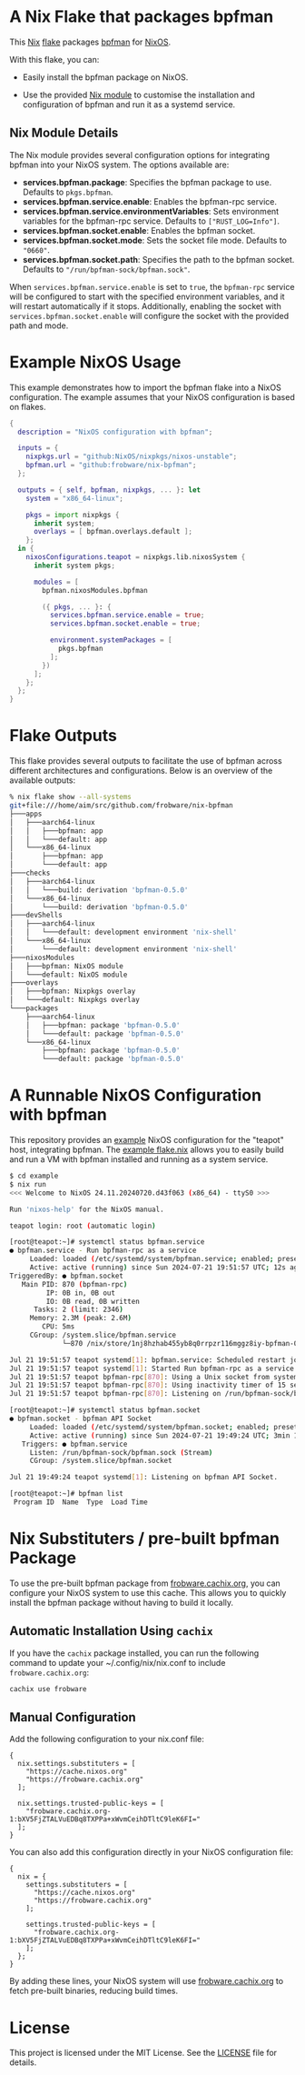 # A Nix Flake that packages bpfman

This [Nix](https://nix.dev) [flake](https://nix.dev/concepts/flakes)
packages [bpfman](https://bpfman.io) for [NixOS](https://nixos.org).

With this flake, you can:

- Easily install the bpfman package on NixOS.

- Use the provided [Nix module](https://nixos.wiki/wiki/NixOS_modules)
  to customise the installation and configuration of bpfman and run it
  as a systemd service.

## Nix Module Details

The Nix module provides several configuration options for integrating
bpfman into your NixOS system. The options available are:

- **services.bpfman.package**: Specifies the bpfman package to use. Defaults to `pkgs.bpfman`.
- **services.bpfman.service.enable**: Enables the bpfman-rpc service.
- **services.bpfman.service.environmentVariables**: Sets environment variables for the bpfman-rpc service. Defaults to `["RUST_LOG=Info"]`.
- **services.bpfman.socket.enable**: Enables the bpfman socket.
- **services.bpfman.socket.mode**: Sets the socket file mode. Defaults to `"0660"`.
- **services.bpfman.socket.path**: Specifies the path to the bpfman socket. Defaults to `"/run/bpfman-sock/bpfman.sock"`.

When `services.bpfman.service.enable` is set to `true`, the
`bpfman-rpc` service will be configured to start with the specified
environment variables, and it will restart automatically if it stops.
Additionally, enabling the socket with `services.bpfman.socket.enable`
will configure the socket with the provided path and mode.

# Example NixOS Usage

This example demonstrates how to import the bpfman flake into a NixOS
configuration. The example assumes that your NixOS configuration is
based on flakes.

```nix
{
  description = "NixOS configuration with bpfman";

  inputs = {
    nixpkgs.url = "github:NixOS/nixpkgs/nixos-unstable";
    bpfman.url = "github:frobware/nix-bpfman";
  };

  outputs = { self, bpfman, nixpkgs, ... }: let
    system = "x86_64-linux";

    pkgs = import nixpkgs {
      inherit system;
      overlays = [ bpfman.overlays.default ];
    };
  in {
    nixosConfigurations.teapot = nixpkgs.lib.nixosSystem {
      inherit system pkgs;

      modules = [
        bpfman.nixosModules.bpfman

        ({ pkgs, ... }: {
          services.bpfman.service.enable = true;
          services.bpfman.socket.enable = true;

          environment.systemPackages = [
            pkgs.bpfman
          ];
        })
      ];
    };
  };
}
```

# Flake Outputs

This flake provides several outputs to facilitate the use of bpfman
across different architectures and configurations. Below is an
overview of the available outputs:

```sh
% nix flake show --all-systems
git+file:///home/aim/src/github.com/frobware/nix-bpfman
├───apps
│   ├───aarch64-linux
│   │   ├───bpfman: app
│   │   └───default: app
│   └───x86_64-linux
│       ├───bpfman: app
│       └───default: app
├───checks
│   ├───aarch64-linux
│   │   └───build: derivation 'bpfman-0.5.0'
│   └───x86_64-linux
│       └───build: derivation 'bpfman-0.5.0'
├───devShells
│   ├───aarch64-linux
│   │   └───default: development environment 'nix-shell'
│   └───x86_64-linux
│       └───default: development environment 'nix-shell'
├───nixosModules
│   ├───bpfman: NixOS module
│   └───default: NixOS module
├───overlays
│   ├───bpfman: Nixpkgs overlay
│   └───default: Nixpkgs overlay
└───packages
    ├───aarch64-linux
    │   ├───bpfman: package 'bpfman-0.5.0'
    │   └───default: package 'bpfman-0.5.0'
    └───x86_64-linux
        ├───bpfman: package 'bpfman-0.5.0'
        └───default: package 'bpfman-0.5.0'
```

# A Runnable NixOS Configuration with bpfman

This repository provides an [example](example/README.md) NixOS
configuration for the "teapot" host, integrating bpfman. The [example
flake.nix](example/flake.nix) allows you to easily build and run a VM
with bpfman installed and running as a system service.

```sh
$ cd example
$ nix run
<<< Welcome to NixOS 24.11.20240720.d43f063 (x86_64) - ttyS0 >>>

Run 'nixos-help' for the NixOS manual.

teapot login: root (automatic login)

[root@teapot:~]# systemctl status bpfman.service
● bpfman.service - Run bpfman-rpc as a service
     Loaded: loaded (/etc/systemd/system/bpfman.service; enabled; preset: enabled)
     Active: active (running) since Sun 2024-07-21 19:51:57 UTC; 12s ago
TriggeredBy: ● bpfman.socket
   Main PID: 870 (bpfman-rpc)
         IP: 0B in, 0B out
         IO: 0B read, 0B written
      Tasks: 2 (limit: 2346)
     Memory: 2.3M (peak: 2.6M)
        CPU: 5ms
     CGroup: /system.slice/bpfman.service
             └─870 /nix/store/1nj8hzhab455yb8q0rrpzr116mggz8iy-bpfman-0.5.0/bin/bpfman-rpc

Jul 21 19:51:57 teapot systemd[1]: bpfman.service: Scheduled restart job, restart counter is at 10.
Jul 21 19:51:57 teapot systemd[1]: Started Run bpfman-rpc as a service.
Jul 21 19:51:57 teapot bpfman-rpc[870]: Using a Unix socket from systemd
Jul 21 19:51:57 teapot bpfman-rpc[870]: Using inactivity timer of 15 seconds
Jul 21 19:51:57 teapot bpfman-rpc[870]: Listening on /run/bpfman-sock/bpfman.sock

[root@teapot:~]# systemctl status bpfman.socket
● bpfman.socket - bpfman API Socket
     Loaded: loaded (/etc/systemd/system/bpfman.socket; enabled; preset: enabled)
     Active: active (running) since Sun 2024-07-21 19:49:24 UTC; 3min 13s ago
   Triggers: ● bpfman.service
     Listen: /run/bpfman-sock/bpfman.sock (Stream)
     CGroup: /system.slice/bpfman.socket

Jul 21 19:49:24 teapot systemd[1]: Listening on bpfman API Socket.

[root@teapot:~]# bpfman list
 Program ID  Name  Type  Load Time
```

# Nix Substituters / pre-built bpfman Package

To use the pre-built bpfman package from
[frobware.cachix.org](https://frobware.cachix.org), you can configure
your NixOS system to use this cache. This allows you to quickly
install the bpfman package without having to build it locally.

## Automatic Installation Using `cachix`

If you have the `cachix` package installed, you can run the following
command to update your ~/.config/nix/nix.conf to include
`frobware.cachix.org`:

```sh
cachix use frobware
```

## Manual Configuration

Add the following configuration to your nix.conf file:

```
{
  nix.settings.substituters = [
    "https://cache.nixos.org"
    "https://frobware.cachix.org"
  ];

  nix.settings.trusted-public-keys = [
    "frobware.cachix.org-1:bXV5FjZTALVuEDBq8TXPPa+xWvmCeihDTltC9leK6FI="
  ];
}
```

You can also add this configuration directly in your NixOS
configuration file:

```
{
  nix = {
    settings.substituters = [
      "https://cache.nixos.org"
      "https://frobware.cachix.org"
    ];

    settings.trusted-public-keys = [
      "frobware.cachix.org-1:bXV5FjZTALVuEDBq8TXPPa+xWvmCeihDTltC9leK6FI="
    ];
  };
}
```

By adding these lines, your NixOS system will use
[frobware.cachix.org](https://frobware.cachix.org) to fetch pre-built
binaries, reducing build times.

# License

This project is licensed under the MIT License. See the
[LICENSE](LICENSE) file for details.
